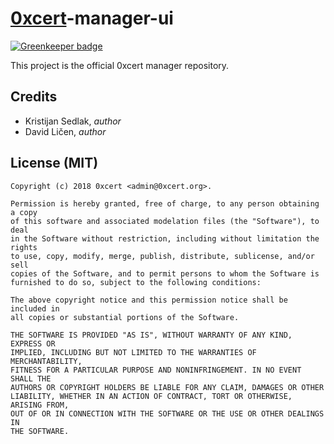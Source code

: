 # [0xcert](https://0xcert.org)-manager-ui

[![Greenkeeper badge](https://badges.greenkeeper.io/0xcert/manager-ui.svg?token=99de86d26982e668de4b79539615605305e867cf77faa5843ee409b4ae064050&ts=1534608359774)](https://greenkeeper.io/)

This project is the official 0xcert manager repository.

## Credits

* Kristijan Sedlak, *author*
* David Ličen, *author*

## License (MIT)

```
Copyright (c) 2018 0xcert <admin@0xcert.org>.

Permission is hereby granted, free of charge, to any person obtaining a copy
of this software and associated modelation files (the "Software"), to deal
in the Software without restriction, including without limitation the rights
to use, copy, modify, merge, publish, distribute, sublicense, and/or sell
copies of the Software, and to permit persons to whom the Software is
furnished to do so, subject to the following conditions:

The above copyright notice and this permission notice shall be included in
all copies or substantial portions of the Software.

THE SOFTWARE IS PROVIDED "AS IS", WITHOUT WARRANTY OF ANY KIND, EXPRESS OR
IMPLIED, INCLUDING BUT NOT LIMITED TO THE WARRANTIES OF MERCHANTABILITY,
FITNESS FOR A PARTICULAR PURPOSE AND NONINFRINGEMENT. IN NO EVENT SHALL THE
AUTHORS OR COPYRIGHT HOLDERS BE LIABLE FOR ANY CLAIM, DAMAGES OR OTHER
LIABILITY, WHETHER IN AN ACTION OF CONTRACT, TORT OR OTHERWISE, ARISING FROM,
OUT OF OR IN CONNECTION WITH THE SOFTWARE OR THE USE OR OTHER DEALINGS IN
THE SOFTWARE.
```
